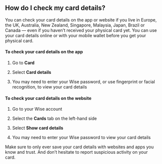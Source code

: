 ## How do I check my card details?  
You can check your card details on the app or website if you live in Europe, the UK, Australia, New Zealand, Singapore, Malaysia, Japan, Brazil or Canada — even if you haven’t received your physical card yet. You can use your card details online or with your mobile wallet before you get your physical card.

#### To check your card details on the app

  1. Go to **Card**

  2. Select **Card details**

  3. You may need to enter your Wise password, or use fingerprint or facial recognition, to view your card details




#### To check your card details on the website

  1. Go to your Wise account

  2. Select the **Cards** tab on the left-hand side

  3. Select **Show card details**

  4. You may need to enter your Wise password to view your card details




Make sure to only ever save your card details with websites and apps you know and trust. And don’t hesitate to report suspicious activity on your card.